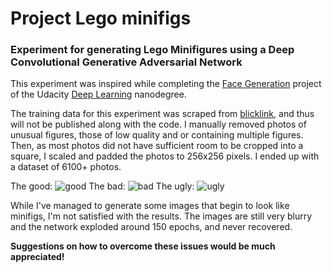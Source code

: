 # Project Lego minifigs
### Experiment for generating Lego Minifigures using a Deep Convolutional Generative Adversarial Network

This experiment was inspired while completing the [Face Generation](https://github.com/udacity/deep-learning-v2-pytorch/tree/master/project-face-generation) project of the Udacity [Deep Learning](https://eu.udacity.com/course/deep-learning-nanodegree--nd101) nanodegree.

The training data for this experiment was scraped from [blicklink](https://www.bricklink.com/catalogTree.asp?itemType=M&itemBrand=1000), and thus will not be published along with the code. I manually removed photos of unusual figures, those of low quality and or containing multiple figures. Then, as most photos did not have sufficient room to be cropped into a square, I scaled and padded the photos to 256x256 pixels. I ended up with a dataset of 6100+ photos. 

The good: ![good](https://img.bricklink.com/ItemImage/MT/0/s011.t1.png)
The bad: ![bad](https://img.bricklink.com/ItemImage/MT/0/cc4064.t1.png)
The ugly: ![ugly](https://img.bricklink.com/ItemImage/MT/0/njo188.t1.png)

While I've managed to generate some images that begin to look like minifigs, I'm not satisfied with the results.
The images are still very blurry and the network exploded around 150 epochs, and never recovered.

**Suggestions on how to overcome these issues would be much appreciated!**
